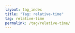 ```yaml
---
layout: tag_index
title: "Tag: relative-time"
tag: relative-time
permalink: /tag/relative-time/
---
```

